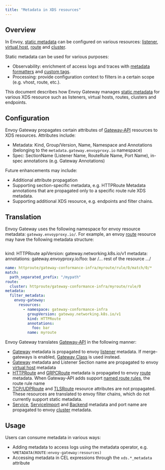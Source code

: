```yaml
---
title: "Metadata in XDS resources"
---
```


## Overview

In Envoy, [static metadata][] can be configured on various resources: [listener][], [virtual host][], [route][] and [cluster][].

Static metadata can be used for various purposes:
- Observability: enrichment of access logs and traces with [metadata formatters][] and [custom tags][]. 
- Processing: provide configuration context to filters in a certain scope (e.g. vhost, route, etc.).  

This document describes how Envoy Gateway manages [static metadata][] for various XDS resource such as listeners, virtual hosts, routes, clusters and endpoints.

## Configuration 

Envoy Gateway propagates certain attributes of [Gateway-API][gw_api] resources to XDS resources. Attributes include:
- Metadata: Kind, Group/Version, Name, Namespace and Annotations (belonging to the `metadata.gateway.envoyproxy.io` namespace)
- Spec: SectionName (Listener Name, RouteRule Name, Port Name), in-spec annotations (e.g. Gateway Annotations)

Future enhancements may include:
- Additional attribute propagation
- Supporting section-specific metadata, e.g. HTTPRoute Metadata annotations that are propagated only to a specific route rule XDS metadata.
- Supporting additional XDS resource, e.g. endpoints and filter chains.

## Translation 

Envoy Gateway uses the following namespace for envoy resource metadata: `gateway.envoyproxy.io/`. For example, an envoy [route][] resource may have the following metadata structure:
```yaml

````
kind: HTTPRoute
apiVersion: gateway.networking.k8s.io/v1
metadata:
  annotations:
    gateway.envoyproxy.io/foo: bar
/... rest of the resource .../
```yaml
name: httproute/gateway-conformance-infra/myroute/rule/0/match/0/*
match:
  path_separated_prefix: "/mypath"
route:
  cluster: httproute/gateway-conformance-infra/myroute/rule/0
metadata:
  filter_metadata:
    envoy-gateway:
      resources:
        - namespace: gateway-conformance-infra
          groupVersion: gateway.networking.k8s.io/v1
          kind: HTTPRoute
          annotations:
            foo: bar
          name: myroute
```

Envoy Gateway translates [Gateway-API][gw_api] in the following manner:
- [Gateway][gw] metadata is propagated to envoy [listener][] metadata. If merge-gateways is enabled, [Gateway Class][gc] is used instead. 
- [Gateway][gw] metadata and Listener Section name are propagated to envoy [virtual host][] metadata
- [HTTPRoute][httpr] and [GRPCRoute][grpcr] metadata is propagated to envoy [route][] metadata. When Gateway-API adds support [named route rules][], the route rule name
- [TCP/UDPRoute][tcpr] and [TLSRoute][tlsr] resource attributes are not propagated. These resources are translated to envoy filter chains, which do not currently support static metadata. 
- [Service][svc], [ServiceImport][svci] and [Backend][] metadata and port name are propagated to envoy [cluster] metadata.

## Usage

Users can consume metadata in various ways:
- Adding metadata to access logs using the metadata operator, e.g. `%METADATA(ROUTE:envoy-gateway:resources)`
- Accessing metadata in CEL expressions through the `xds.*_metadata` attribute

[static metadata]: https://www.envoyproxy.io/docs/envoy/latest/api-v3/config/core/v3/base.proto#envoy-v3-api-msg-config-core-v3-metadata
[metadata formatters]: https://www.envoyproxy.io/docs/envoy/latest/api-v3/extensions/formatter/metadata/v3/metadata.proto.html#formatter-extension-for-printing-various-types-of-metadata-proto
[custom tags]: https://www.envoyproxy.io/docs/envoy/latest/api-v3/type/tracing/v3/custom_tag.proto.html#envoy-v3-api-msg-type-tracing-v3-customtag-metadata
[gw_api]: https://gateway-api.sigs.k8s.io
[gc]: https://gateway-api.sigs.k8s.io/concepts/api-overview/#gatewayclass
[gw]: https://gateway-api.sigs.k8s.io/concepts/api-overview/#gateway
[tlsr]: https://gateway-api.sigs.k8s.io/concepts/api-overview/#tlsroute
[tcpr]: https://gateway-api.sigs.k8s.io/concepts/api-overview/#tcproute-and-udproute
[listener]: https://www.envoyproxy.io/docs/envoy/latest/api-v3/config/listener/v3/listener.proto#envoy-v3-api-msg-config-listener-v3-listener
[virtual host]: https://www.envoyproxy.io/docs/envoy/latest/api-v3/config/route/v3/route_components.proto#config-route-v3-virtualhost
[grpcr]: https://gateway-api.sigs.k8s.io/concepts/api-overview/#grpcroute
[httpr]: https://gateway-api.sigs.k8s.io/concepts/api-overview/#httproute
[named route rules]: https://gateway-api.sigs.k8s.io/geps/gep-995/
[route]: https://www.envoyproxy.io/docs/envoy/latest/api-v3/config/route/v3/route_components.proto#envoy-v3-api-msg-config-route-v3-route
[cluster]: https://www.envoyproxy.io/docs/envoy/latest/api-v3/config/cluster/v3/cluster.proto
[svc]: https://kubernetes.io/docs/concepts/services-networking/service/
[svci]: https://multicluster.sigs.k8s.io/concepts/multicluster-services-api/#serviceimport-and-endpointslices
[Backend]: ../../latest/api/extension_types#backend
